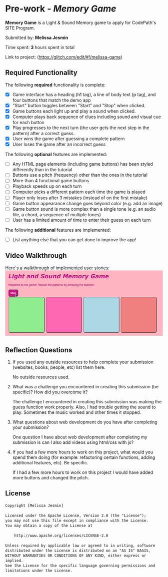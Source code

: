 # Pre-work - *Memory Game*

**Memory Game** is a Light & Sound Memory game to apply for CodePath's SITE Program. 

Submitted by: **Melissa Jesmin**

Time spent: **3** hours spent in total

Link to project: (https://glitch.com/edit/#!/melissa-game)

## Required Functionality

The following **required** functionality is complete:

* [x] Game interface has a heading (h1 tag), a line of body text (p tag), and four buttons that match the demo app
* [x] "Start" button toggles between "Start" and "Stop" when clicked. 
* [x] Game buttons each light up and play a sound when clicked. 
* [x] Computer plays back sequence of clues including sound and visual cue for each button
* [x] Play progresses to the next turn (the user gets the next step in the pattern) after a correct guess. 
* [x] User wins the game after guessing a complete pattern
* [x] User loses the game after an incorrect guess

The following **optional** features are implemented:

* [ ] Any HTML page elements (including game buttons) has been styled differently than in the tutorial
* [ ] Buttons use a pitch (frequency) other than the ones in the tutorial
* [ ] More than 4 functional game buttons
* [ ] Playback speeds up on each turn
* [ ] Computer picks a different pattern each time the game is played
* [ ] Player only loses after 3 mistakes (instead of on the first mistake)
* [ ] Game button appearance change goes beyond color (e.g. add an image)
* [ ] Game button sound is more complex than a single tone (e.g. an audio file, a chord, a sequence of multiple tones)
* [ ] User has a limited amount of time to enter their guess on each turn

The following **additional** features are implemented:

- [ ] List anything else that you can get done to improve the app!

## Video Walkthrough

Here's a walkthrough of implemented user stories:
![](MemoryGameWalkthrough.gif)


## Reflection Questions
1. If you used any outside resources to help complete your submission (websites, books, people, etc) list them here.                               
    
    No outside resources used.

2. What was a challenge you encountered in creating this submission (be specific)? How did you overcome it? 

    The challenge I encountered in creating this submission was making the guess function work properly. Also, I had trouble getting the sound to play. Sometimes the music      worked and other times it stopped. 

3. What questions about web development do you have after completing your submission? 

    One question I have about web development after completing my submission is can I also add videos using html/css with js?

4. If you had a few more hours to work on this project, what would you spend them doing (for example: refactoring certain functions, adding additional features, etc). Be specific. 

    If I had a few more hours to work on this project I would have added more buttons and changed the pitch. 




## License

    Copyright [Melissa Jesmin]

    Licensed under the Apache License, Version 2.0 (the "License");
    you may not use this file except in compliance with the License.
    You may obtain a copy of the License at

        http://www.apache.org/licenses/LICENSE-2.0

    Unless required by applicable law or agreed to in writing, software
    distributed under the License is distributed on an "AS IS" BASIS,
    WITHOUT WARRANTIES OR CONDITIONS OF ANY KIND, either express or implied.
    See the License for the specific language governing permissions and
    limitations under the License.
